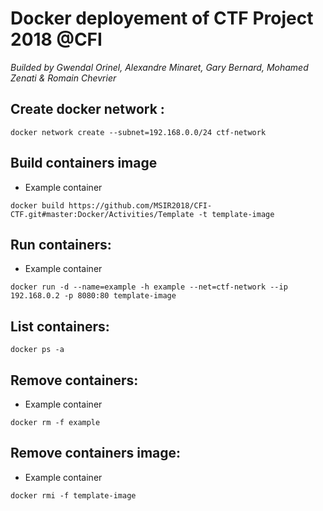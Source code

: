 # Docker deployement of CTF Project 2018 @CFI
*Builded by Gwendal Orinel, Alexandre Minaret, Gary Bernard, Mohamed Zenati & Romain Chevrier*

## Create docker network :
```
docker network create --subnet=192.168.0.0/24 ctf-network
```

## Build containers image
- Example container
```
docker build https://github.com/MSIR2018/CFI-CTF.git#master:Docker/Activities/Template -t template-image
```

## Run containers:
- Example container
```
docker run -d --name=example -h example --net=ctf-network --ip 192.168.0.2 -p 8080:80 template-image
```

## List containers:
```
docker ps -a
```

## Remove containers:
- Example container
```
docker rm -f example
```

## Remove containers image:
- Example container
```
docker rmi -f template-image
```
